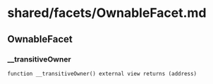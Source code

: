 # shared/facets/OwnableFacet.md

## OwnableFacet

### __transitiveOwner

```solidity
function __transitiveOwner() external view returns (address)
```

